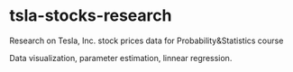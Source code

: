# tsla-stocks-research
Research on Tesla, Inc. stock prices data for Probability&amp;Statistics course

Data visualization, parameter estimation, linnear regression.
